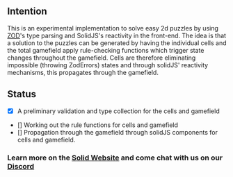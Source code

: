 ## Intention
This is an experimental implementation to solve easy 2d puzzles by using [ZOD](https://zod.dev/?id=table-of-contents)'s type parsing and SolidJS's reactivity in the front-end. The idea is that a solution to the puzzles can be generated by having the individual cells and the total gamefield apply rule-checking functions which trigger state changes throughout the gamefield. Cells are therefore eliminating impossible (throwing ZodErrors) states and through solidJS' reactivity mechanisms, this propagates through the gamefield.

## Status
- [X] A preliminary validation and type collection for the cells and gamefield
- [] Working out the rule functions for cells and gamefield
- [] Propagation through the gamefield through solidJS components for cells and gamefield.

### Learn more on the [Solid Website](https://solidjs.com) and come chat with us on our [Discord](https://discord.com/invite/solidjs)

